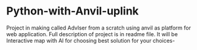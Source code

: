 # Python-with-Anvil-uplink
Project in making called AdvIser from a scratch using anvil as platform for web application. Full description of project is in readme file. It will be Interactive map with AI for choosing best solution for your choices-
